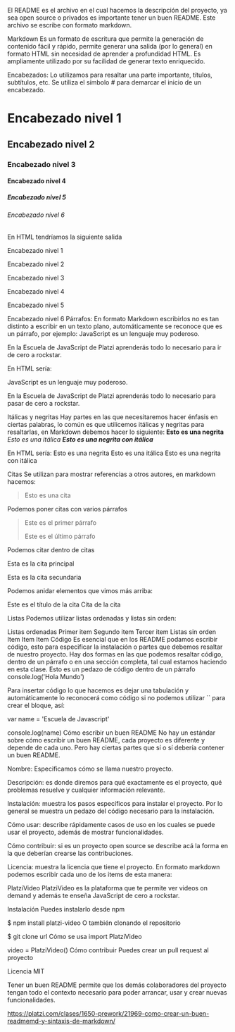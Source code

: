 El README es el archivo en el cual hacemos la descripción del proyecto, ya sea open source o privados es importante tener un buen README. Este archivo se escribe con formato markdown.

Markdown
Es un formato de escritura que permite la generación de contenido fácil y rápido, permite generar una salida (por lo general) en formato HTML sin necesidad de aprender a profundidad HTML. Es ampliamente utilizado por su facilidad de generar texto enriquecido.

Encabezados:
Lo utilizamos para resaltar una parte importante, títulos, subtítulos, etc. Se utiliza el símbolo # para demarcar el inicio de un encabezado.

# Encabezado nivel 1

## Encabezado nivel 2

### Encabezado nivel 3

#### Encabezado nivel 4

##### Encabezado nivel 5

###### Encabezado nivel 6

En HTML tendríamos la siguiente salida

Encabezado nivel 1

Encabezado nivel 2

Encabezado nivel 3

Encabezado nivel 4

Encabezado nivel 5

Encabezado nivel 6
Párrafos:
En formato Markdown escribirlos no es tan distinto a escribir en un texto plano, automáticamente se reconoce que es un párrafo, por ejemplo:
JavaScript es un lenguaje muy poderoso.

En la Escuela de JavaScript de Platzi aprenderás todo lo necesario para ir
de cero a rockstar.

En HTML sería:

JavaScript es un lenguaje muy poderoso.

En la Escuela de JavaScript de Platzi aprenderás todo lo necesario para pasar de cero a rockstar.

Itálicas y negritas
Hay partes en las que necesitaremos hacer énfasis en ciertas palabras, lo común es que utilicemos itálicas y negritas para resaltarlas, en Markdown debemos hacer lo siguiente:
**Esto es una negrita**
_Esto es una itálica_
**_Esto es una negrita con itálica_**

En HTML sería:
Esto es una negrita
Esto es una itálica
Esto es una negrita con itálica

Citas
Se utilizan para mostrar referencias a otros autores, en markdown hacemos:

> Esto es una cita

Podemos poner citas con varios párrafos

> Este es el primer párrafo
>
> Este es el último párrafo

Podemos citar dentro de citas

Esta es la cita principal

Esta es la cita secundaria

Podemos anidar elementos que vimos más arriba:

Este es el título de la cita
Cita de la cita

Listas
Podemos utilizar listas ordenadas y listas sin orden:

Listas ordenadas
Primer item
Segundo item
Tercer item
Listas sin orden
Item
Item
Item
Código
Es esencial que en los README podamos escribir código, esto para especificar la instalación o partes que debemos resaltar de nuestro proyecto. Hay dos formas en las que podemos resaltar código, dentro de un párrafo o en una sección completa, tal cual estamos haciendo en esta clase.
Esto es un pedazo de código dentro de un párrafo console.log('Hola Mundo')

Para insertar código lo que hacemos es dejar una tabulación y automáticamente lo reconocerá como código si no podemos utilizar `` para crear el bloque, así:

var name = 'Escuela de Javascript'

console.log(name)
Cómo escribir un buen README
No hay un estándar sobre cómo escribir un buen README, cada proyecto es diferente y depende de cada uno. Pero hay ciertas partes que sí o sí debería contener un buen README.

Nombre: Especificamos cómo se llama nuestro proyecto.

Descripción: es donde diremos para qué exactamente es el proyecto, qué problemas resuelve y cualquier información relevante.

Instalación: muestra los pasos específicos para instalar el proyecto. Por lo general se muestra un pedazo del código necesario para la instalación.

Cómo usar: describe rápidamente casos de uso en los cuales se puede usar el proyecto, además de mostrar funcionalidades.

Cómo contribuir: si es un proyecto open source se describe acá la forma en la que deberían crearse las contribuciones.

Licencia: muestra la licencia que tiene el proyecto.
En formato markdown podemos escribir cada uno de los items de esta manera:

PlatziVideo
PlatziVideo es la plataforma que te permite ver videos on demand y además
te enseña JavaScript de cero a rockstar.

Instalación
Puedes instalarlo desde npm

\$ npm install platzi-video
O también clonando el repositorio

\$ git clone url
Cómo se usa
import PlatziVideo

video = PlatziVideo()
Cómo contribuir
Puedes crear un pull request al proyecto

Licencia
MIT

Tener un buen README permite que los demás colaboradores del proyecto tengan todo el contexto necesario para poder arrancar, usar y crear nuevas funcionalidades.

https://platzi.com/clases/1650-prework/21969-como-crear-un-buen-readmemd-y-sintaxis-de-markdown/

